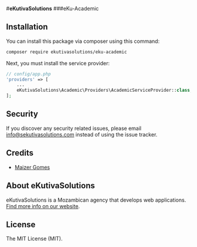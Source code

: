 #**eKutivaSolutions**
###eKu-Academic

## Installation

You can install this package via composer using this command:

```bash
composer require ekutivasolutions/eku-academic
```

Next, you must install the service provider:

```php
// config/app.php
'providers' => [
    ...
    eKutivaSolutions\Academic\Providers\AcademicServiceProvider::class,
];
```
## Security

If you discover any security related issues, please email [info@sekutivasolutions.com](mailto:info@sekutivasolutions.com) instead of using the issue tracker.

## Credits

- [Maizer Gomes](https://github.com/MaizerGomes)

## About eKutivaSolutions
eKutivaSolutions is a Mozambican agency that develops web applications. [Find more info on our website](https://ekutivasolutions.com).

## License

The MIT License (MIT).